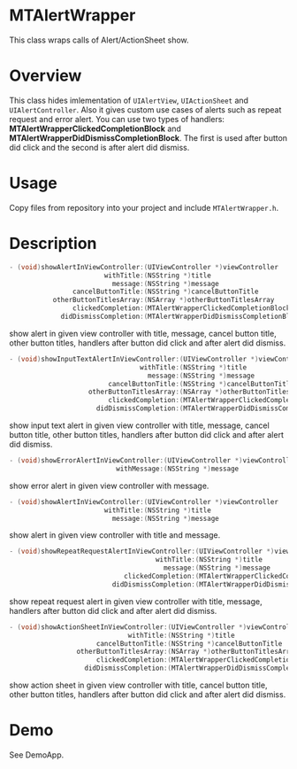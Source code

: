 MTAlertWrapper
====================

This class wraps calls of Alert/ActionSheet show. 

Overview
====================

This class hides imlementation of `UIAlertView`, `UIActionSheet` and `UIAlertController`. Also it gives custom use cases of alerts such as repeat request and error alert. You can use two types of handlers: **MTAlertWrapperClickedCompletionBlock** and **MTAlertWrapperDidDismissCompletionBlock**. The first is used after button did click and the second is after alert did dismiss.

Usage
====================

Copy files from repository into your project and include `MTAlertWrapper.h`.

Description
====================

```objective-c
- (void)showAlertInViewController:(UIViewController *)viewController
                        withTitle:(NSString *)title
                          message:(NSString *)message
                cancelButtonTitle:(NSString *)cancelButtonTitle
           otherButtonTitlesArray:(NSArray *)otherButtonTitlesArray
                clickedCompletion:(MTAlertWrapperClickedCompletionBlock)clickedCompletionBlock
             didDismissCompletion:(MTAlertWrapperDidDismissCompletionBlock)didDismissCompletionBlock
```

show alert in given view controller with title, message, cancel button title, other button titles, handlers after button did click and after alert did dismiss.

```objective-c
- (void)showInputTextAlertInViewController:(UIViewController *)viewController
                                 withTitle:(NSString *)title
                                   message:(NSString *)message
                         cancelButtonTitle:(NSString *)cancelButtonTitle
                    otherButtonTitlesArray:(NSArray *)otherButtonTitlesArray
                         clickedCompletion:(MTAlertWrapperClickedCompletionBlock)clickedCompletionBlock
                      didDismissCompletion:(MTAlertWrapperDidDismissCompletionBlock)didDismissCompletionBlock
```

show input text alert in given view controller with title, message, cancel button title, other button titles, handlers after button did click and after alert did dismiss.

```objective-c
- (void)showErrorAlertInViewController:(UIViewController *)viewController
                           withMessage:(NSString *)message
```

show error alert in given view controller with message.

```objective-c
- (void)showAlertInViewController:(UIViewController *)viewController
                        withTitle:(NSString *)title
                          message:(NSString *)message
```

show alert in given view controller with title and message.

```objective-c
- (void)showRepeatRequestAlertInViewController:(UIViewController *)viewController
                                     withTitle:(NSString *)title
                                       message:(NSString *)message
                             clickedCompletion:(MTAlertWrapperClickedCompletionBlock)clickedCompletionBlock
                          didDismissCompletion:(MTAlertWrapperDidDismissCompletionBlock)didDismissCompletionBlock
```

show repeat request alert in given view controller with title, message, handlers after button did click and after alert did dismiss.

```objective-c
- (void)showActionSheetInViewController:(UIViewController *)viewController
                              withTitle:(NSString *)title
                      cancelButtonTitle:(NSString *)cancelButtonTitle
                 otherButtonTitlesArray:(NSArray *)otherButtonTitlesArray
                      clickedCompletion:(MTAlertWrapperClickedCompletionBlock)clickedCompletionBlock
                   didDismissCompletion:(MTAlertWrapperDidDismissCompletionBlock)didDismissCompletionBlock
```

show action sheet in given view controller with title, cancel button title, other button titles, handlers after button did click and after alert did dismiss.

Demo
====================

See DemoApp.
